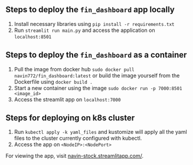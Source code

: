 ## Steps to deploy the `fin_dashboard` app locally

1. Install necessary libraries using `pip install -r requirements.txt`
2. Run `streamlit run main.py` and access the application on `localhost:8501`

## Steps to deploy the `fin_dashboard` as a container

1. Pull the image from docker hub `sudo docker pull navin772/fin_dashboard:latest` or build the image yourself from the Dockerfile using `docker build .`
2. Start a new container using the image `sudo docker run -p 7000:8501 <image_id>`
3. Access the streamlit app on `localhost:7000`

## Steps for deploying on k8s cluster

1. Run `kubectl apply -k yaml_files` and kustomize will apply all the yaml files to the cluster currently configured with kubectl.
2. Access the app on `<NodeIP>:<NodePort>`

For viewing the app, visit [navin-stock.streamlitapp.com/](https://navin-stock.streamlitapp.com/).